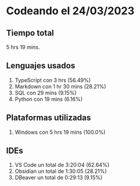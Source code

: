 # Codeando el 24/03/2023

## Tiempo total
5 hrs 19 mins.

## Lenguajes usados
1. TypeScript con 3 hrs (56.49%)
1. Markdown con 1 hr 30 mins (28.21%)
1. SQL con 29 mins (9.15%)
1. Python con 19 mins (6.16%)

## Plataformas utilizadas
1. Windows con 5 hrs 19 mins (100.0%)

## IDEs
1. VS Code un total de 3:20:04 (62.64%)
1. Obsidian un total de 1:30:05 (28.21%)
1. DBeaver un total de 0:29:13 (9.15%)
